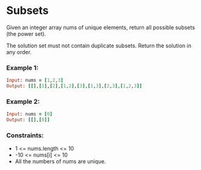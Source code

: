 # Subsets

Given an integer array nums of unique elements, return all possible subsets (the power set).

The solution set must not contain duplicate subsets. Return the solution in any order.

### Example 1:
```ruby
Input: nums = [1,2,3]
Output: [[],[1],[2],[1,2],[3],[1,3],[2,3],[1,2,3]]
```
### Example 2:
```ruby
Input: nums = [0]
Output: [[],[0]]
```
### Constraints:

- 1 <= nums.length <= 10
- -10 <= nums[i] <= 10
- All the numbers of nums are unique.